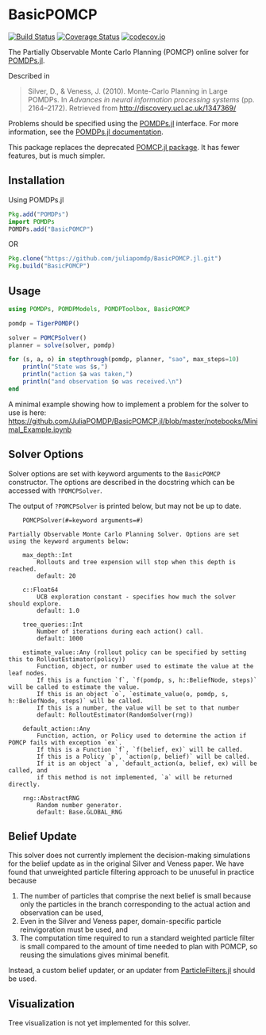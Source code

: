 # BasicPOMCP

[![Build Status](https://travis-ci.org/JuliaPOMDP/BasicPOMCP.jl.svg?branch=master)](https://travis-ci.org/JuliaPOMDP/BasicPOMCP.jl)
[![Coverage Status](https://coveralls.io/repos/JuliaPOMDP/BasicPOMCP.jl/badge.svg?branch=master&service=github)](https://coveralls.io/github/JuliaPOMDP/BasicPOMCP.jl?branch=master)
[![codecov.io](http://codecov.io/github/JuliaPOMDP/BasicPOMCP.jl/coverage.svg?branch=master)](http://codecov.io/github/JuliaPOMDP/BasicPOMCP.jl?branch=master)

The Partially Observable Monte Carlo Planning (POMCP) online solver for [POMDPs.jl](https://github.com/JuliaPOMDP/POMDPs.jl).

Described in

> Silver, D., & Veness, J. (2010). Monte-Carlo Planning in Large POMDPs. In *Advances in neural information processing systems* (pp. 2164–2172). Retrieved from http://discovery.ucl.ac.uk/1347369/

Problems should be specified using the [POMDPs.jl](https://github.com/JuliaPOMDP/POMDPs.jl) interface. For more information, see the [POMDPs.jl documentation](http://juliapomdp.github.io/POMDPs.jl/latest/).

This package replaces the deprecated [POMCP.jl package](https://github.com/JuliaPOMDP/POMCP.jl). It has fewer features, but is much simpler.

## Installation

Using POMDPs.jl

```julia
Pkg.add("POMDPs")
import POMDPs
POMDPs.add("BasicPOMCP")
```

OR

```julia
Pkg.clone("https://github.com/juliapomdp/BasicPOMCP.jl.git")
Pkg.build("BasicPOMCP")
```

## Usage

```julia
using POMDPs, POMDPModels, POMDPToolbox, BasicPOMCP

pomdp = TigerPOMDP()

solver = POMCPSolver()
planner = solve(solver, pomdp)

for (s, a, o) in stepthrough(pomdp, planner, "sao", max_steps=10)
    println("State was $s,")
    println("action $a was taken,")
    println("and observation $o was received.\n")
end
```

A minimal example showing how to implement a problem for the solver to use is here: https://github.com/JuliaPOMDP/BasicPOMCP.jl/blob/master/notebooks/Minimal_Example.ipynb

## Solver Options

Solver options are set with keyword arguments to the `BasicPOMCP` constructor. The options are described in the docstring which can be accessed with `?POMCPSolver`.

The output of `?POMCPSolver` is printed below, but may not be up to date.

```
    POMCPSolver(#=keyword arguments=#)

Partially Observable Monte Carlo Planning Solver. Options are set using the keyword arguments below:

    max_depth::Int
        Rollouts and tree expension will stop when this depth is reached.
        default: 20

    c::Float64
        UCB exploration constant - specifies how much the solver should explore.
        default: 1.0

    tree_queries::Int
        Number of iterations during each action() call.
        default: 1000

    estimate_value::Any (rollout policy can be specified by setting this to RolloutEstimator(policy))
        Function, object, or number used to estimate the value at the leaf nodes.
        If this is a function `f`, `f(pomdp, s, h::BeliefNode, steps)` will be called to estimate the value.
        If this is an object `o`, `estimate_value(o, pomdp, s, h::BeliefNode, steps)` will be called.
        If this is a number, the value will be set to that number
        default: RolloutEstimator(RandomSolver(rng))

    default_action::Any
        Function, action, or Policy used to determine the action if POMCP fails with exception `ex`.
        If this is a Function `f`, `f(belief, ex)` will be called.
        If this is a Policy `p`, `action(p, belief)` will be called.
        If it is an object `a`, `default_action(a, belief, ex) will be called, and
        if this method is not implemented, `a` will be returned directly.

    rng::AbstractRNG
        Random number generator.
        default: Base.GLOBAL_RNG

```

## Belief Update

This solver does not currently implement the decision-making simulations for the belief update as in the original Silver and Veness paper. We have found that unweighted particle filtering approach to be unuseful in practice because

1. The number of particles that comprise the next belief is small because only the particles in the branch corresponding to the actual action and observation can be used,
2. Even in the Silver and Veness paper, domain-specific particle reinvigoration must be used, and
3. The computation time required to run a standard weighted particle filter is small compared to the amount of time needed to plan with POMCP, so reusing the simulations gives minimal benefit.

Instead, a custom belief updater, or an updater from [ParticleFilters.jl](https://github.com/JuliaPOMDP/ParticleFilters.jl) should be used.

## Visualization

Tree visualization is not yet implemented for this solver.
